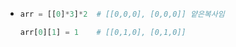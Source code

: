 - ```python
  arr = [[0]*3]*2  # [[0,0,0], [0,0,0]] 얕은복사임
  
  arr[0][1] = 1    # [[0,1,0], [0,1,0]]
  ```

  
